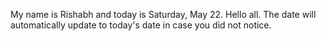 My name is Rishabh and today is Saturday, May 22. Hello all. The date will automatically update to today's date in case you did not notice.
